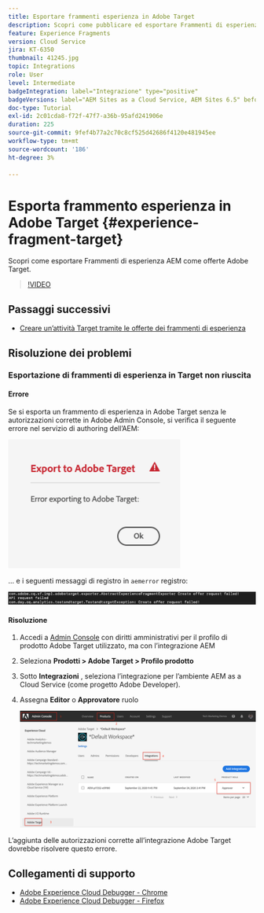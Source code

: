 ```yaml
---
title: Esportare frammenti esperienza in Adobe Target
description: Scopri come pubblicare ed esportare Frammenti di esperienza AEM come Offerte Adobe Target.
feature: Experience Fragments
version: Cloud Service
jira: KT-6350
thumbnail: 41245.jpg
topic: Integrations
role: User
level: Intermediate
badgeIntegration: label="Integrazione" type="positive"
badgeVersions: label="AEM Sites as a Cloud Service, AEM Sites 6.5" before-title="false"
doc-type: Tutorial
exl-id: 2c01cda8-f72f-47f7-a36b-95afd241906e
duration: 225
source-git-commit: 9fef4b77a2c70c8cf525d42686f4120e481945ee
workflow-type: tm+mt
source-wordcount: '186'
ht-degree: 3%

---
```


# Esporta frammento esperienza in Adobe Target {#experience-fragment-target}

Scopri come esportare Frammenti di esperienza AEM come offerte Adobe Target.

>[!VIDEO](https://video.tv.adobe.com/v/41245?quality=12&learn=on)

## Passaggi successivi

+ [Creare un’attività Target tramite le offerte dei frammenti di esperienza](./create-target-activity.md)

## Risoluzione dei problemi

### Esportazione di frammenti di esperienza in Target non riuscita

#### Errore

Se si esporta un frammento di esperienza in Adobe Target senza le autorizzazioni corrette in Adobe Admin Console, si verifica il seguente errore nel servizio di authoring dell’AEM:

![Errore nell’interfaccia utente dell’API di Target](assets/error-target-offer.png)

... e i seguenti messaggi di registro in `aemerror` registro:

![Errore della console API di Target](assets/target-console-error.png)

#### Risoluzione

1. Accedi a [Admin Console](https://adminconsole.adobe.com/) con diritti amministrativi per il profilo di prodotto Adobe Target utilizzato, ma con l’integrazione AEM
2. Seleziona __Prodotti > Adobe Target > Profilo prodotto__
3. Sotto __Integrazioni__ , seleziona l’integrazione per l’ambiente AEM as a Cloud Service (come progetto Adobe Developer).
4. Assegna __Editor__ o __Approvatore__ ruolo

   ![Errore API di Target](assets/target-permissions.png)

L’aggiunta delle autorizzazioni corrette all’integrazione Adobe Target dovrebbe risolvere questo errore.

## Collegamenti di supporto

+ [Adobe Experience Cloud Debugger - Chrome](https://chrome.google.com/webstore/detail/adobe-experience-platform/bfnnokhpnncpkdmbokanobigaccjkpob)
+ [Adobe Experience Cloud Debugger - Firefox](https://addons.mozilla.org/en-US/firefox/addon/adobe-experience-platform-dbg/)
